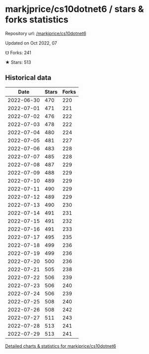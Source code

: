 # markjprice/cs10dotnet6 / stars & forks statistics

Repository url: [/markjprice/cs10dotnet6](https://github.com/markjprice/cs10dotnet6)

Updated on Oct 2022, 07

☋ Forks: 241

★ Stars: 513

## Historical data
| Date | Stars | Forks |
|------|-------|-------|
| 2022-06-30 | 470 | 220 | 
| 2022-07-01 | 471 | 221 | 
| 2022-07-02 | 476 | 222 | 
| 2022-07-03 | 478 | 222 | 
| 2022-07-04 | 480 | 224 | 
| 2022-07-05 | 481 | 227 | 
| 2022-07-06 | 483 | 228 | 
| 2022-07-07 | 485 | 228 | 
| 2022-07-08 | 487 | 229 | 
| 2022-07-09 | 488 | 229 | 
| 2022-07-10 | 489 | 229 | 
| 2022-07-11 | 490 | 229 | 
| 2022-07-12 | 489 | 229 | 
| 2022-07-13 | 490 | 230 | 
| 2022-07-14 | 491 | 231 | 
| 2022-07-15 | 491 | 232 | 
| 2022-07-16 | 491 | 233 | 
| 2022-07-17 | 495 | 235 | 
| 2022-07-18 | 499 | 236 | 
| 2022-07-19 | 499 | 236 | 
| 2022-07-20 | 500 | 236 | 
| 2022-07-21 | 505 | 238 | 
| 2022-07-22 | 506 | 239 | 
| 2022-07-23 | 506 | 240 | 
| 2022-07-24 | 506 | 239 | 
| 2022-07-25 | 508 | 240 | 
| 2022-07-26 | 508 | 242 | 
| 2022-07-27 | 511 | 243 | 
| 2022-07-28 | 513 | 241 | 
| 2022-07-29 | 513 | 241 | 


[Detailed charts & statistics for markjprice/cs10dotnet6](https://reviewgithub.com/rep/markjprice/cs10dotnet6)
